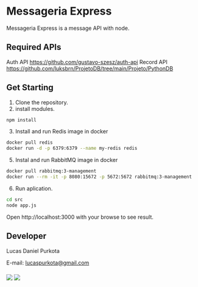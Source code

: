 # Messageria Express

Messageria Express is a message API with node.

## Required APIs

Auth API https://github.com/gustavo-szesz/auth-api
Record API https://github.com/luksbrn/ProjetoDB/tree/main/Projeto/PythonDB

## Get Starting

1. Clone the repository.
2. install modules.
```bash
npm install
```
3. Install and run Redis image in docker
```bash
docker pull redis
docker run -d -p 6379:6379 --name my-redis redis
```
5. Instal and run RabbitMQ image in docker
```bash
docker pull rabbitmq:3-management
docker run --rm -it -p 8080:15672 -p 5672:5672 rabbitmq:3-management
```
6. Run aplication.
```bash
cd src
node app.js
```
Open http://localhost:3000 with your browse to see result.

## Developer
Lucas Daniel Purkota

E-mail: lucaspurkota@gmail.com
###
<a href="https://www.linkedin.com/in/lucas-purkota-9b2305239/" target="_blank"><img src="https://img.shields.io/badge/-LinkedIn-%230077B5?style=for-the-badge&logo=linkedin&logoColor=white" target="_blank"></a>
<a href="https://www.instagram.com/lucas_purkota/" target="_blank"><img src="https://img.shields.io/badge/-Instagram-%23E4405F?style=for-the-badge&logo=instagram&logoColor=white" target="_blank"></a>
